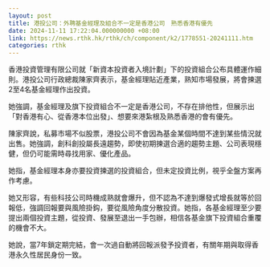 ```yaml
---
layout: post
title: 港投公司：外聘基金經理及組合不一定是香港公司　熟悉香港有優先
date: 2024-11-11 17:22:04.000000000 +08:00
link: https://news.rthk.hk/rthk/ch/component/k2/1778551-20241111.htm
categories: rthk
---
```


香港投資管理有限公司就「新資本投資者入境計劃」下的投資組合公布具體運作細則。港投公司行政總裁陳家齊表示，基金經理貼近產業，熟知市場發展，將會揀選2至4名基金經理作出投資。

她強調，基金經理及旗下投資組合不一定是香港公司，不存在排他性，但展示出「對香港有心、從香港本位出發」、想要來港紮根及熟悉香港的會有優先。

陳家齊說，私募市場不似股票，港投公司不會因為基金某個時間不達到某些情況就出售。她強調，創科創投屬長遠趨勢，即使初期揀選合適的趨勢主題、公司表現穩健，但仍可能需時尋找用家、優化產品。

她指，基金經理本身亦要投資揀選的投資組合，但未定投資比例，視乎全盤方案再作考慮。

她又形容，有些科技公司時機成熟就會爆升，但不認為不達到爆發式增長就等於回報低，強調回報要與風險掛鈎，要從風險角度分散投資。她指，各基金經理至少要提出兩個投資主題，從投資、發展至退出一手包辦，相信各基金旗下投資組合重覆的機會不大。

她說，當7年鎖定期完結，會一次過自動將回報派發予投資者，有關年期與取得香港永久性居民身份一致。
